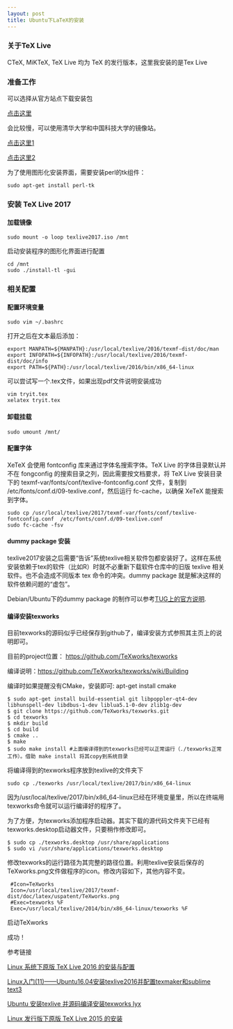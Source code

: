 ```yaml
---
layout: post
title: Ubuntu下LaTeX的安装
---
```

### 关于TeX Live
CTeX, MiKTeX, TeX Live 均为 TeX 的发行版本，这里我安装的是Tex Live

### 准备工作
可以选择从官方站点下载安装包

[点击这里](http://mirror.ctan.org/systems/texlive/Images/texlive.iso)

会比较慢，可以使用清华大学和中国科技大学的镜像站。

[点击这里1](https://mirrors.tuna.tsinghua.edu.cn/CTAN/systems/texlive/Images/texlive.iso)

[点击这里2](https://mirrors.ustc.edu.cn/CTAN/systems/texlive/Images/texlive.iso)

为了使用图形化安装界面，需要安装perl的tk组件：
```
sudo apt-get install perl-tk
```

### 安装 TeX Live 2017

#### 加载镜像
```
sudo mount -o loop texlive2017.iso /mnt
```
启动安装程序的图形化界面进行配置
```
cd /mnt
sudo ./install-tl -gui
```

### 相关配置

#### 配置环境变量
```
sudo vim ~/.bashrc
```
打开之后在文本最后添加：
```
export MANPATH=${MANPATH}:/usr/local/texlive/2016/texmf-dist/doc/man
export INFOPATH=${INFOPATH}:/usr/local/texlive/2016/texmf-dist/doc/info
export PATH=${PATH}:/usr/local/texlive/2016/bin/x86_64-linux
```
可以尝试写一个.tex文件，如果出现pdf文件说明安装成功
```
vim tryit.tex
xelatex tryit.tex 
```

#### 卸载挂载
```
sudo umount /mnt/
```

#### 配置字体

XeTeX 会使用 fontconfig 库来通过字体名搜索字体。TeX Live 的字体目录默认并不在 fongconfig 的搜索目录之列，因此需要按文档要求，将 TeX Live 安装目录下的 texmf-var/fonts/conf/texlive-fontconfig.conf 文件，复制到 /etc/fonts/conf.d/09-texlive.conf，然后运行 fc-cache，以确保 XeTeX 能搜索到字体。
```
sudo cp /usr/local/texlive/2017/texmf-var/fonts/conf/texlive-fontconfig.conf  /etc/fonts/conf.d/09-texlive.conf
sudo fc-cache -fsv
```

#### dummy package 安装

texlive2017安装之后需要“告诉”系统texlive相关软件包都安装好了。这样在系统安装依赖于tex的软件（比如R）时就不必重新下载软件仓库中的旧版 texlive 相关软件。也不会造成不同版本 tex 命令的冲突。dummy package 就是解决这样的软件依赖问题的“虚包”。

Debian/Ubuntu下的dummy package 的制作可以参考[TUG上的官方说明](https://www.tug.org/texlive/debian.html#vanilla).

#### 编译安装texworks

目前texworks的源码似乎已经保存到github了，编译安装方式参照其主页上的说明即可。

目前的project位置： https://github.com/TeXworks/texworks

编译说明：https://github.com/TeXworks/texworks/wiki/Building

编译时如果提醒没有CMake，安装即可: apt-get install cmake

```
$ sudo apt-get install build-essential git libpoppler-qt4-dev libhunspell-dev libdbus-1-dev liblua5.1-0-dev zlib1g-dev
$ git clone https://github.com/TeXworks/texworks.git
$ cd texworks
$ mkdir build
$ cd build
$ cmake ..
$ make
$ sudo make install #上面编译得到的texworks已经可以正常运行（./texworks正常工作）。借助 make install 将其copy到系统目录
```
将编译得到的texworks程序放到texlive的文件夹下
```
sudo cp ./texworks /usr/local/texlive/2017/bin/x86_64-linux
```
因为/usr/local/texlive/2017/bin/x86_64-linux已经在环境变量里，所以在终端用texworks命令就可以运行编译好的程序了。

为了方便，为texworks添加程序启动器。其实下载的源代码文件夹下已经有texworks.desktop启动器文件，只要稍作修改即可。
```
$ sudo cp ./texworks.desktop /usr/share/applications
$ sudo vi /usr/share/applications/texworks.desktop
```
修改texworks的运行路径为其完整的路径位置。利用texlive安装后保存的TeXworks.png文件做程序的icon。修改内容如下，其他内容不变。
```
 #Icon=TeXworks
 Icon=/usr/local/texlive/2017/texmf-dist/doc/latex/uspatent/TeXworks.png
 #Exec=texworks %F
 Exec=/usr/local/texlive/2014/bin/x86_64-linux/texworks %F
```
启动TeXworks

成功！

参考链接

[Linux 系统下原版 TeX Live 2016 的安装与配置](https://www.linuxidc.com/Linux/2016-08/133913.htm)

[Linux入门(11)——Ubuntu16.04安装texlive2016并配置texmaker和sublime text3](https://www.cnblogs.com/liutongqing/p/6413774.html)

[Ubuntu 安装texlive 并源码编译安装texworks lyx](https://blog.csdn.net/guanggy/article/details/4783252)

[Linux 发行版下原版 TeX Live 2015 的安装](https://zhuanlan.zhihu.com/p/20069414)





















